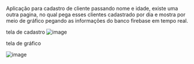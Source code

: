 Aplicação para cadastro de cliente passando nome e idade, 
existe uma outra pagina, no qual pega esses clientes cadastrado por dia e mostra por meio de gráfico pegando as informações do banco firebase em tempo real.


tela de cadastro 
![image](https://github.com/user-attachments/assets/ee0baa73-96ad-434b-9bee-58ecf8e9ea11)


tela de gráfico

![image](https://github.com/user-attachments/assets/1de3d785-332c-440a-8e4f-4b8bd8e71af2)
